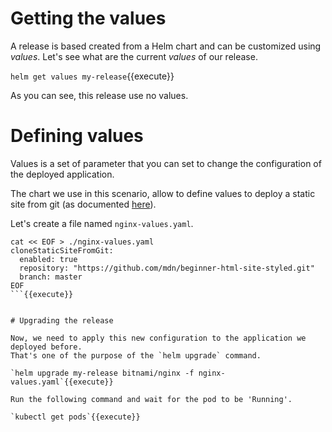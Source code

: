 # Getting the values

A release is based created from a Helm chart and can be customized using *values*.
Let's see what are the current *values* of our release.

`helm get values my-release`{{execute}}

As you can see, this release use no values.

# Defining values

Values is a set of parameter that you can set to change the configuration of the deployed application.

The chart we use in this scenario, allow to define values to deploy a static site from git (as documented [here](https://artifacthub.io/packages/helm/bitnami/nginx#deploying-your-custom-web-application)).

Let's create a file named `nginx-values.yaml`.

```
cat << EOF > ./nginx-values.yaml
cloneStaticSiteFromGit:
  enabled: true
  repository: "https://github.com/mdn/beginner-html-site-styled.git"
  branch: master
EOF
```{{execute}}


# Upgrading the release

Now, we need to apply this new configuration to the application we deployed before.
That's one of the purpose of the `helm upgrade` command.

`helm upgrade my-release bitnami/nginx -f nginx-values.yaml`{{execute}}

Run the following command and wait for the pod to be 'Running'.

`kubectl get pods`{{execute}}



